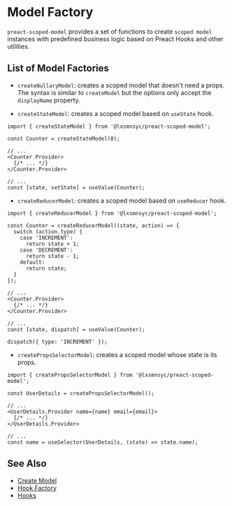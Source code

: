 # Model Factory

`preact-scoped-model` provides a set of functions to create `scoped model` instances with predefined business logic based on Preact Hooks and other utilities.

## List of Model Factories

- `createNullaryModel`: creates a scoped model that doesn't need a props. The syntax is similar to `createModel` but the options only accept the `displayName` property.

- `createStateModel`: creates a scoped model based on `useState` hook.

```tsx
import { createStateModel } from '@lxsmnsyc/preact-scoped-model';

const Counter = createStateModel(0);

// ...
<Counter.Provider>
  {/* ... */}
</Counter.Provider>

// ...
const [state, setState] = useValue(Counter);
```

- `createReducerModel`: creates a scoped model based on `useReducer` hook.

```tsx
import { createReducerModel } from '@lxsmnsyc/preact-scoped-model';

const Counter = createReducerModel((state, action) => {
  switch (action.type) {
    case 'INCREMENT':
      return state + 1;
    case 'DECREMENT':
      return state - 1;
    default:
      return state;
  }
});

// ...
<Counter.Provider>
  {/* ... */}
</Counter.Provider>

// ...
const [state, dispatch] = useValue(Counter);

dispatch({ type: 'INCREMENT' });
```

- `createPropsSelectorModel`: creates a scoped model whose state is its props.

```tsx
import { createPropsSelectorModel } from '@lxsmnsyc/preact-scoped-model';

const UserDetails = createPropsSelectorModel();

// ...
<UserDetails.Provider name={name} email={email}>
  {/* ... */}
</UserDetails.Provider>

// ...
const name = useSelector(UserDetails, (state) => state.name);
```

## See Also
- [Create Model](/packages/preact-scoped-model/docs/create-model.md)
- [Hook Factory](/packages/preact-scoped-model/docs/hook-factory.md)
- [Hooks](/packages/preact-scoped-model/docs/hooks/README.md)